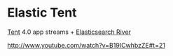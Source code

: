 # Elastic Tent

[Tent](https://tent.io/) 4.0 app streams + [Elasticsearch River](http://www.elasticsearch.org/guide/en/elasticsearch/rivers/current/river.html)

http://www.youtube.com/watch?v=B19ICwhbzZE#t=21
